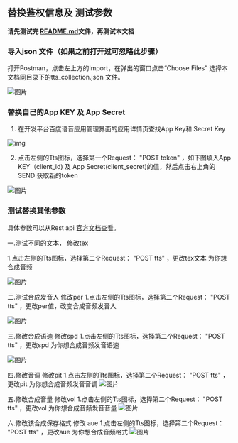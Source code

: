 ## 替换鉴权信息及 测试参数
**请先测试完 [README.md](/rest-api-tts/postman/README.md)文件，再测试本文档**

### 导入json 文件（如果之前打开过可忽略此步骤）

打开Postman，点击左上方的Import，在弹出的窗口点击“Choose Files” 选择本文档同目录下的tts_collection.json 文件。

![图片](https://raw.githubusercontent.com/Baidu-AIP/speech-demo/master/rest-api-tts/postman/doc-images/201906201400.png)

### 替换自己的App KEY 及 App Secret

1. 在开发平台百度语音应用管理界面的应用详情页查找App Key和 Secret Key

![img](https://raw.githubusercontent.com/Baidu-AIP/speech-demo/master/rest-api-tts/postman/doc-images/201906201700.jpg)

2. 点击左侧的Tts图标，选择第一个Request： "POST token" ，如下图填入App KEY（client_id) 及 App Secret(client_secret)的值，然后点击右上角的SEND 获取新的token 

![图片](https://raw.githubusercontent.com/Baidu-AIP/speech-demo/master/rest-api-tts/postman/doc-images/201906261704.png)

### 测试替换其他参数

具体参数可以从Rest api [官方文档查看](http://ai.baidu.com/docs#/TTS-API/41ac79a6)。

一.测试不同的文本， 修改tex

1.点击左侧的Tts图标，选择第二个Request： "POST tts" ，更改tex文本 为你想合成音频

![图片](https://raw.githubusercontent.com/Baidu-AIP/speech-demo/master/rest-api-tts/postman/doc-images/201906201405.png)

二.测试合成发音人  修改per
1.点击左侧的Tts图标，选择第二个Request： "POST tts" ，更改per值，改变合成音频发音人

![图片](https://raw.githubusercontent.com/Baidu-AIP/speech-demo/master/rest-api-tts/postman/doc-images/201906201406.png)


三.修改合成语速      修改spd
1.点击左侧的Tts图标，选择第二个Request： "POST tts" ，更改spd 为你想合成音频发音语速

![图片](https://raw.githubusercontent.com/Baidu-AIP/speech-demo/master/rest-api-tts/postman/doc-images/201906201407.png)

四.修改音调		修改pit 
1.点击左侧的Tts图标，选择第二个Request： "POST tts" ，更改pit 为你想合成音频发音音调
![图片](https://raw.githubusercontent.com/Baidu-AIP/speech-demo/master/rest-api-tts/postman/doc-images/201906201408.png)

五.修改合成音量   	修改vol
1.点击左侧的Tts图标，选择第二个Request： "POST tts" ，更改vol 为你想合成音频发音音量
![图片](https://raw.githubusercontent.com/Baidu-AIP/speech-demo/master/rest-api-tts/postman/doc-images/201906201409.png)

六.修改该合成保存格式 修改 aue
1.点击左侧的Tts图标，选择第二个Request： "POST tts" ，更改aue 为你想合成音频格式
![图片](https://raw.githubusercontent.com/Baidu-AIP/speech-demo/master/rest-api-tts/postman/doc-images/201906201410.png)

